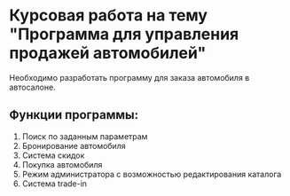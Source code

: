 # Курсовая работа на тему "Программа для управления продажей автомобилей"
Необходимо разработать программу для заказа автомобиля в автосалоне.
## Функции программы:
1. Поиск по заданным параметрам
2. Бронирование автомобиля
3. Система скидок
4. Покупка автомобиля
5. Режим администратора с возможностью редактирования каталога
6. Система trade-in